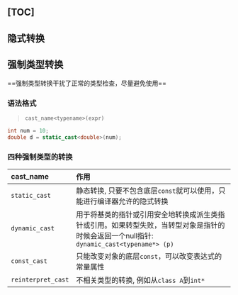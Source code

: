 [TOC]
---
## 隐式转换

## 强制类型转换
==强制类型转换干扰了正常的类型检查，尽量避免使用==

### 语法格式
> `cast_name<typename>(expr)`

```cpp
int num = 10;
double d = static_cast<double>(num);
```

### 四种强制类型的转换
| cast_name          | 作用                                                                                                                                      |
| :----------------- | :---------------------------------------------------------------------------------------------------------------------------------------- |
| `static_cast`      | 静态转换, 只要不包含底层`const`就可以使用，只能进行编译器允许的隐式转换                                                                   |
| `dynamic_cast`     | 用于将基类的指针或引用安全地转换成派生类指针或引用。如果转型失败，当转型对象是指针的时候会返回一个null指针: `dynamic_cast<typename*> (p)` |
| `const_cast`       | 只能改变对象的底层`const`，可以改变表达式的常量属性                                                                                       |
| `reinterpret_cast` | 不相关类型的转换, 例如从`class A`到`int*`                                                                                                     |

